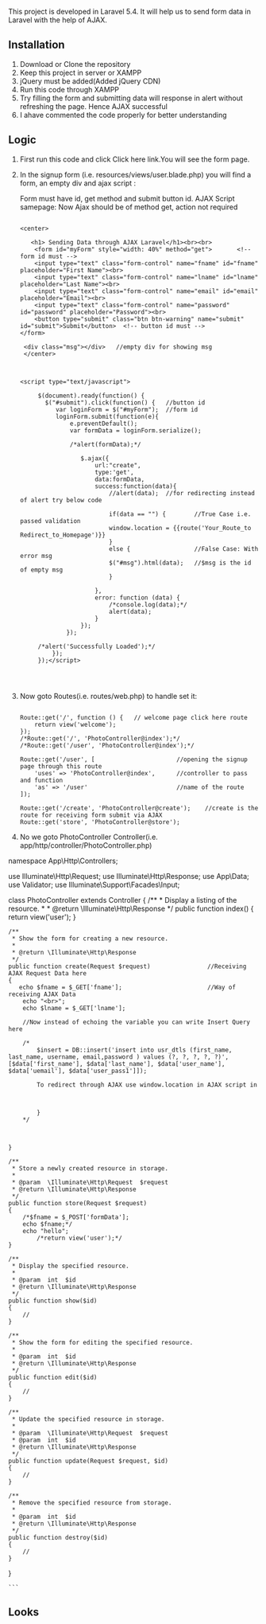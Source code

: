 
This project is developed in Laravel 5.4. It will help us to send form data in Laravel with the help of AJAX.

## Installation

1. Download or Clone the repository
2. Keep this project in server or XAMPP
3. jQuery must be added(Added jQuery CDN)
3. Run this code through XAMPP
4. Try filling the form and submitting data will response in alert without refreshing the page. Hence AJAX successful
5. I ahave commented the code properly for better understanding

## Logic

1. First run this code and click Click here link.You will see the form page.
2. In the signup form (i.e. resources/views/user.blade.php) you will find a form, an empty div and ajax script :
   
   Form must have id, get method and submit button id. AJAX Script samepage: Now Ajax should be of method get, action not required

   ```

   <center>
      
      <h1> Sending Data through AJAX Laravel</h1><br><br>
       <form id="myForm" style="width: 40%" method="get">		<!-- form id must -->
       <input type="text" class="form-control" name="fname" id="fname" placeholder="First Name"><br>
       <input type="text" class="form-control" name="lname" id="lname" placeholder="Last Name"><br>
       <input type="text" class="form-control" name="email" id="email" placeholder="Email"><br>
       <input type="text" class="form-control" name="password" id="password" placeholder="Password"><br>
       <button type="submit" class="btn btn-warning" name="submit" id="submit">Submit</button>  <!-- button id must -->
   </form>

    <div class="msg"></div>   //empty div for showing msg
	</center>



   <script type="text/javascript">

        $(document).ready(function() {
          $("#submit").click(function() {   //button id
             var loginForm = $("#myForm");  //form id
             loginForm.submit(function(e){
                 e.preventDefault();
                 var formData = loginForm.serialize();

                 /*alert(formData);*/

                    $.ajax({
                        url:"create",
                        type:'get',
                        data:formData,
                        success:function(data){
                            //alert(data); 	//for redirecting instead of alert try below code

                            if(data == "") {		//True Case i.e. passed validation
                            window.location = {{route('Your_Route_to Redirect_to_Homepage')}}
                            }
                            else {					//False Case: With error msg
                            $("#msg").html(data);	//$msg is the id of empty msg
                            }
                            
                        },
                        error: function (data) {
                            /*console.log(data);*/
                            alert(data);
                        }
                    });
                });

        /*alert('Successfully Loaded');*/
            });                 
        });</script>


   

3. Now goto Routes(i.e. routes/web.php) to handle set it:

	```

	Route::get('/', function () {	// welcome page click here route
	    return view('welcome');
	});
	/*Route::get('/', 'PhotoController@index');*/
	/*Route::get('/user', 'PhotoController@index');*/

	Route::get('/user', [						//opening the signup page through this route
	    'uses' => 'PhotoController@index',		//controller to pass and function
	    'as' => '/user'							//name of the route
	]);

	Route::get('/create', 'PhotoController@create');	//create is the route for receiving form submit via AJAX
	Route::get('store', 'PhotoController@store');

	```

4. No we goto PhotoController Controller(i.e. app/http/controller/PhotoController.php)

	

	<?php

namespace App\Http\Controllers;

use Illuminate\Http\Request;
use Illuminate\Http\Response;
use App\Data;
use Validator;
use Illuminate\Support\Facades\Input;

class PhotoController extends Controller
{
    /**
     * Display a listing of the resource.
     *
     * @return \Illuminate\Http\Response
     */
    public function index()
    {
     return view('user');
    }

    /**
     * Show the form for creating a new resource.
     *
     * @return \Illuminate\Http\Response
     */
    public function create(Request $request)                //Receiving AJAX Request Data here
    {
       echo $fname = $_GET['fname'];						//Way of receiving AJAX Data
		echo "<br>";
		echo $lname = $_GET['lname'];

        //Now instead of echoing the variable you can write Insert Query here

        /*
            $insert = DB::insert('insert into usr_dtls (first_name, last_name, username, email,password ) values (?, ?, ?, ?, ?)', [$data['first_name'], $data['last_name'], $data['user_name'], $data['uemail'], $data['user_pass1']]);

            To redirect through AJAX use window.location in AJAX script in

            

            }
        */
	
	
		
    }

    /**
     * Store a newly created resource in storage.
     *
     * @param  \Illuminate\Http\Request  $request
     * @return \Illuminate\Http\Response
     */
    public function store(Request $request)
    {
        /*$fname = $_POST['formData'];
		echo $fname;*/
		echo "hello";
		    /*return view('user');*/
    }

    /**
     * Display the specified resource.
     *
     * @param  int  $id
     * @return \Illuminate\Http\Response
     */
    public function show($id)
    {
        //
    }

    /**
     * Show the form for editing the specified resource.
     *
     * @param  int  $id
     * @return \Illuminate\Http\Response
     */
    public function edit($id)
    {
        //
    }

    /**
     * Update the specified resource in storage.
     *
     * @param  \Illuminate\Http\Request  $request
     * @param  int  $id
     * @return \Illuminate\Http\Response
     */
    public function update(Request $request, $id)
    {
        //
    }

    /**
     * Remove the specified resource from storage.
     *
     * @param  int  $id
     * @return \Illuminate\Http\Response
     */
    public function destroy($id)
    {
        //
    }
}


	```

## Looks
